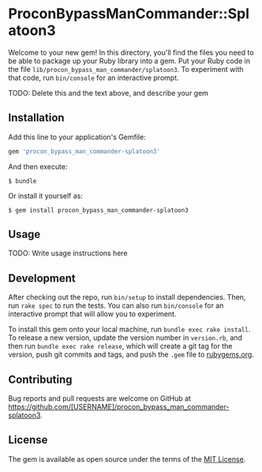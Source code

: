 # ProconBypassManCommander::Splatoon3

Welcome to your new gem! In this directory, you'll find the files you need to be able to package up your Ruby library into a gem. Put your Ruby code in the file `lib/procon_bypass_man_commander/splatoon3`. To experiment with that code, run `bin/console` for an interactive prompt.

TODO: Delete this and the text above, and describe your gem

## Installation

Add this line to your application's Gemfile:

```ruby
gem 'procon_bypass_man_commander-splatoon3'
```

And then execute:

    $ bundle

Or install it yourself as:

    $ gem install procon_bypass_man_commander-splatoon3

## Usage

TODO: Write usage instructions here

## Development

After checking out the repo, run `bin/setup` to install dependencies. Then, run `rake spec` to run the tests. You can also run `bin/console` for an interactive prompt that will allow you to experiment.

To install this gem onto your local machine, run `bundle exec rake install`. To release a new version, update the version number in `version.rb`, and then run `bundle exec rake release`, which will create a git tag for the version, push git commits and tags, and push the `.gem` file to [rubygems.org](https://rubygems.org).

## Contributing

Bug reports and pull requests are welcome on GitHub at https://github.com/[USERNAME]/procon_bypass_man_commander-splatoon3.

## License

The gem is available as open source under the terms of the [MIT License](https://opensource.org/licenses/MIT).
